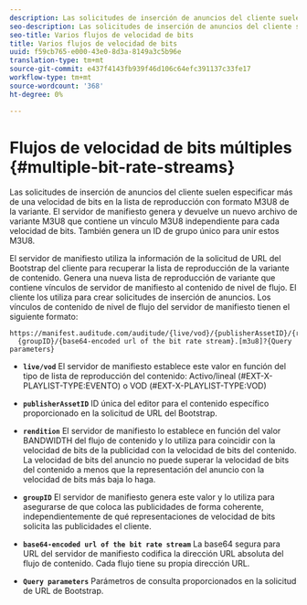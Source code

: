 ```yaml
---
description: Las solicitudes de inserción de anuncios del cliente suelen especificar más de una velocidad de bits en la lista de reproducción con formato M3U8 de la variante. El servidor de manifiesto genera y devuelve un nuevo archivo de variante M3U8 que contiene un vínculo M3U8 independiente para cada velocidad de bits. También genera un ID de grupo único para unir estos M3U8.
seo-description: Las solicitudes de inserción de anuncios del cliente suelen especificar más de una velocidad de bits en la lista de reproducción con formato M3U8 de la variante. El servidor de manifiesto genera y devuelve un nuevo archivo de variante M3U8 que contiene un vínculo M3U8 independiente para cada velocidad de bits. También genera un ID de grupo único para unir estos M3U8.
seo-title: Varios flujos de velocidad de bits
title: Varios flujos de velocidad de bits
uuid: f59cb765-e000-43e0-8d3a-8149a3c5b96e
translation-type: tm+mt
source-git-commit: e437f4143fb939f46d106c64efc391137c33fe17
workflow-type: tm+mt
source-wordcount: '368'
ht-degree: 0%

---
```



# Flujos de velocidad de bits múltiples {#multiple-bit-rate-streams}

Las solicitudes de inserción de anuncios del cliente suelen especificar más de una velocidad de bits en la lista de reproducción con formato M3U8 de la variante. El servidor de manifiesto genera y devuelve un nuevo archivo de variante M3U8 que contiene un vínculo M3U8 independiente para cada velocidad de bits. También genera un ID de grupo único para unir estos M3U8.

El servidor de manifiesto utiliza la información de la solicitud de URL del Bootstrap del cliente para recuperar la lista de reproducción de la variante de contenido. Genera una nueva lista de reproducción de variante que contiene vínculos de servidor de manifiesto al contenido de nivel de flujo. El cliente los utiliza para crear solicitudes de inserción de anuncios. Los vínculos de contenido de nivel de flujo del servidor de manifiesto tienen el siguiente formato:

```
https://manifest.auditude.com/auditude/{live/vod}/{publisherAssetID}/{rendition}/
  {groupID}/{base64-encoded url of the bit rate stream}.[m3u8]?{Query parameters}
```

* **`live/vod`** El servidor de manifiesto establece este valor en función del tipo de lista de reproducción del contenido: Activo/lineal (#EXT-X-PLAYLIST-TYPE:EVENTO) o VOD (#EXT-X-PLAYLIST-TYPE:VOD)

* **`publisherAssetID`** ID única del editor para el contenido específico proporcionado en la solicitud de URL del Bootstrap.

* **`rendition`** El servidor de manifiesto lo establece en función del valor BANDWIDTH del flujo de contenido y lo utiliza para coincidir con la velocidad de bits de la publicidad con la velocidad de bits del contenido. La velocidad de bits del anuncio no puede superar la velocidad de bits del contenido a menos que la representación del anuncio con la velocidad de bits más baja lo haga.

* **`groupID`** El servidor de manifiesto genera este valor y lo utiliza para asegurarse de que coloca las publicidades de forma coherente, independientemente de qué representaciones de velocidad de bits solicita las publicidades el cliente.

* **`base64-encoded url of the bit rate stream`** La base64 segura para URL del servidor de manifiesto codifica la dirección URL absoluta del flujo de contenido. Cada flujo tiene su propia dirección URL.

* **`Query parameters`** Parámetros de consulta proporcionados en la solicitud de URL de Bootstrap.

